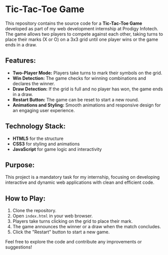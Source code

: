 <h1>Tic-Tac-Toe Game</h1>

<p>This repository contains the source code for a <strong>Tic-Tac-Toe Game</strong> developed as part of my web development internship at Prodigy Infotech. The game allows two players to compete against each other, taking turns to place their marks (X or O) on a 3x3 grid until one player wins or the game ends in a draw.</p>

<h2>Features:</h2>
<ul>
  <li><strong>Two-Player Mode:</strong> Players take turns to mark their symbols on the grid.</li>
  <li><strong>Win Detection:</strong> The game checks for winning combinations and declares the winner.</li>
  <li><strong>Draw Detection:</strong> If the grid is full and no player has won, the game ends in a draw.</li>
  <li><strong>Restart Button:</strong> The game can be reset to start a new round.</li>
  <li><strong>Animations and Styling:</strong> Smooth animations and responsive design for an engaging user experience.</li>
</ul>

<h2>Technology Stack:</h2>
<ul>
  <li><strong>HTML5</strong> for the structure</li>
  <li><strong>CSS3</strong> for styling and animations</li>
  <li><strong>JavaScript</strong> for game logic and interactivity</li>
</ul>

<h2>Purpose:</h2>
<p>This project is a mandatory task for my internship, focusing on developing interactive and dynamic web applications with clean and efficient code.</p>

<h2>How to Play:</h2>
<ol>
  <li>Clone the repository.</li>
  <li>Open <code>index.html</code> in your web browser.</li>
  <li>Players take turns clicking on the grid to place their mark.</li>
  <li>The game announces the winner or a draw when the match concludes.</li>
  <li>Click the "Restart" button to start a new game.</li>
</ol>

<p>Feel free to explore the code and contribute any improvements or suggestions!</p>
